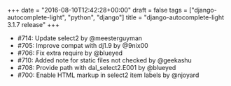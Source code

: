 +++
date = "2016-08-10T12:42:28+00:00"
draft = false
tags = ["django-autocomplete-light", "python", "django"]
title = "django-autocomplete-light 3.1.7 release"
+++
- #714: Update select2 by @meesterguyman
- #705: Improve compat with dj1.9 by @9nix00
- #706: Fix extra require by @blueyed
- #710: Added note for static files not checked by @geekashu
- #708: Provide path with dal_select2.E001 by @blueyed
- #700: Enable HTML markup in select2 item labels by @njoyard